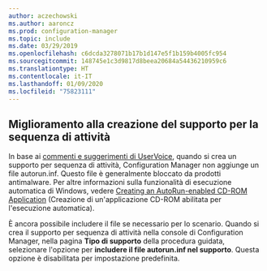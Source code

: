 ```yaml
---
author: aczechowski
ms.author: aaroncz
ms.prod: configuration-manager
ms.topic: include
ms.date: 03/29/2019
ms.openlocfilehash: c6dcda3278071b17b1d147e5f1b159b4005fc954
ms.sourcegitcommit: 148745e1c3d9817d8beea20684a54436210959c6
ms.translationtype: HT
ms.contentlocale: it-IT
ms.lasthandoff: 01/09/2020
ms.locfileid: "75823111"
---
```

## <a name="bkmk_tsmedia"></a> Miglioramento alla creazione del supporto per la sequenza di attività

<!-- 4090666 -->

In base ai [commenti e suggerimenti di UserVoice](https://configurationmanager.uservoice.com/forums/300492-ideas/suggestions/20306074-add-ability-to-not-include-autorun-inf-when-buildi), quando si crea un supporto per sequenza di attività, Configuration Manager non aggiunge un file autorun.inf. Questo file è generalmente bloccato da prodotti antimalware. Per altre informazioni sulla funzionalità di esecuzione automatica di Windows, vedere [Creating an AutoRun-enabled CD-ROM Application](https://docs.microsoft.com/windows/desktop/shell/autoplay) (Creazione di un'applicazione CD-ROM abilitata per l'esecuzione automatica).

È ancora possibile includere il file se necessario per lo scenario. Quando si crea il supporto per sequenza di attività nella console di Configuration Manager, nella pagina **Tipo di supporto** della procedura guidata, selezionare l'opzione per **includere il file autorun.inf nel supporto**. Questa opzione è disabilitata per impostazione predefinita.
